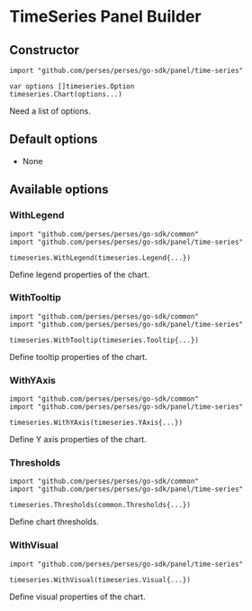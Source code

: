 # TimeSeries Panel Builder

## Constructor

```golang
import "github.com/perses/perses/go-sdk/panel/time-series"

var options []timeseries.Option
timeseries.Chart(options...)
```
Need a list of options.


## Default options

- None


## Available options

### WithLegend

```golang
import "github.com/perses/perses/go-sdk/common"
import "github.com/perses/perses/go-sdk/panel/time-series"

timeseries.WithLegend(timeseries.Legend{...})
```
Define legend properties of the chart.


### WithTooltip

```golang
import "github.com/perses/perses/go-sdk/common"
import "github.com/perses/perses/go-sdk/panel/time-series"

timeseries.WithTooltip(timeseries.Tooltip{...})
```
Define tooltip properties of the chart.


### WithYAxis

```golang
import "github.com/perses/perses/go-sdk/common"
import "github.com/perses/perses/go-sdk/panel/time-series"

timeseries.WithYAxis(timeseries.YAxis{...})
```
Define Y axis properties of the chart.


### Thresholds

```golang
import "github.com/perses/perses/go-sdk/common"
import "github.com/perses/perses/go-sdk/panel/time-series"

timeseries.Thresholds(common.Thresholds{...})
```
Define chart thresholds.

### WithVisual

```golang
import "github.com/perses/perses/go-sdk/panel/time-series"

timeseries.WithVisual(timeseries.Visual{...})
```
Define visual properties of the chart.